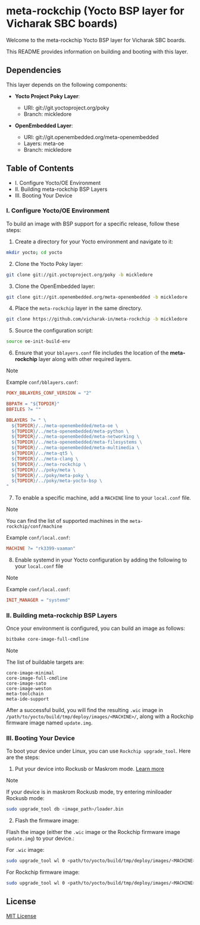 # meta-rockchip (Yocto BSP layer for Vicharak SBC boards)

Welcome to the meta-rockchip Yocto BSP layer for Vicharak SBC boards.

This README provides information on building and booting with this layer.

## Dependencies

This layer depends on the following components:

- **Yocto Project Poky Layer**:
  - URI: git://git.yoctoproject.org/poky
  - Branch: mickledore

- **OpenEmbedded Layer**:
  - URI: git://git.openembedded.org/meta-openembedded
  - Layers: meta-oe
  - Branch: mickledore

## Table of Contents

- I. Configure Yocto/OE Environment
- II. Building meta-rockchip BSP Layers
- III. Booting Your Device

### I. Configure Yocto/OE Environment

To build an image with BSP support for a specific release, follow these steps:

1. Create a directory for your Yocto environment and navigate to it:

```bash
mkdir yocto; cd yocto
```

2. Clone the Yocto Poky layer:

```bash
git clone git://git.yoctoproject.org/poky -b mickledore
```

3. Clone the OpenEmbedded layer:

```bash
git clone git://git.openembedded.org/meta-openembedded -b mickledore
```

4. Place the `meta-rockchip` layer in the same directory.

```bash
git clone https://github.com/vicharak-in/meta-rockchip -b mickledore
```

5. Source the configuration script:

```bash
source oe-init-build-env
```

6. Ensure that your `bblayers.conf` file includes the location of the
   **meta-rockchip** layer along with other required layers.

> [!NOTE]
> Example `conf/bblayers.conf`:
>
> ```Makefile
> POKY_BBLAYERS_CONF_VERSION = "2"
>
> BBPATH = "${TOPDIR}"
> BBFILES ?= ""
>
> BBLAYERS ?= " \
>   ${TOPDIR}/../meta-openembedded/meta-oe \
>   ${TOPDIR}/../meta-openembedded/meta-python \
>   ${TOPDIR}/../meta-openembedded/meta-networking \
>   ${TOPDIR}/../meta-openembedded/meta-filesystems \
>   ${TOPDIR}/../meta-openembedded/meta-multimedia \
>   ${TOPDIR}/../meta-qt5 \
>   ${TOPDIR}/../meta-clang \
>   ${TOPDIR}/../meta-rockchip \
>   ${TOPDIR}/../poky/meta \
>   ${TOPDIR}/../poky/meta-poky \
>   ${TOPDIR}/../poky/meta-yocto-bsp \
> "
> ```

7. To enable a specific machine, add a `MACHINE` line to your `local.conf` file.

> [!NOTE]
> You can find the list of supported machines in the `meta-rockchip/conf/machine`
>
> Example `conf/local.conf`:
>
> ```Makefile
> MACHINE ?= "rk3399-vaaman"
> ```

8. Enable systemd in your Yocto configuration by adding the following to your
   `local.conf` file

> [!NOTE]
> Example `conf/local.conf`:
>
> ```Makefile
> INIT_MANAGER = "systemd"
> ```

### II. Building meta-rockchip BSP Layers

Once your environment is configured, you can build an image as follows:

```bash
bitbake core-image-full-cmdline
```

> [!NOTE]
> The list of buildable targets are:
>
> ```text
> core-image-minimal
> core-image-full-cmdline
> core-image-sato
> core-image-weston
> meta-toolchain
> meta-ide-support
> ```

After a successful build, you will find the resulting `.wic` image in
`/path/to/yocto/build/tmp/deploy/images/<MACHINE>/`, along with a Rockchip
firmware image named `update.img`.

### III. Booting Your Device

To boot your device under Linux, you can use `Rockchip upgrade_tool`.
Here are the steps:

1. Put your device into Rockusb or Maskrom mode. [Learn more](http://docs.vicharak.in/vaaman-maskrom-mode.html)

> [!NOTE]
> If your device is in maskrom Rockusb mode, try entering miniloader Rockusb mode:
>
> ```bash
> sudo upgrade_tool db <image_path>/loader.bin
> ```

2. Flash the firmware image:

Flash the image (either the `.wic` image or the Rockchip
firmware image `update.img`) to your device.:

For `.wic` image:

```bash
sudo upgrade_tool wl 0 <path/to/yocto/build/tmp/deploy/images/<MACHINE>/<IMAGE_NAME>.wic
```

For Rockchip firmware image:

```bash
sudo upgrade_tool wl 0 <path/to/yocto/build/tmp/deploy/images/<MACHINE>/update.img
```

## License

[MIT License](./LICENSE)
